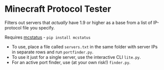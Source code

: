 # Minecraft Protocol Tester

Filters out servers that *actually* have 1.9 or higher as a base from a list of IP-protocol file you specify.

Requires [mcstatus](https://github.com/py-mine/mcstatus) - `pip install mcstatus`

* To use, place a file called `servers.txt` in the same folder with server IPs in separate rows and run `portfinder.py`.
* To use it just for a single server, use the interactive CLI `lite.py`.
* For an active port finder, use (at your own risk!) `finder.py`. 
